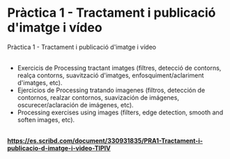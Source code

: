 # Pràctica 1 - Tractament i publicació d'imatge i vídeo
Pràctica 1 - Tractament i publicació d'imatge i vídeo
<br><br>
- Exercicis de Processing tractant imatges (filtres, detecció de contorns, realça contorns, suavització d'imatges, enfosquiment/aclariment d'imatges, etc).<br>
- Ejercicios de Processing tratando imagenes (filtros, detección de contornos, realzar contornos, suavización de imágenes, oscurecer/aclaración de imágenes, etc).
- Processing exercises using images (filters, edge detection, smooth and soften images, etc).


<br><strong>https://es.scribd.com/document/330931835/PRA1-Tractament-i-publicacio-d-imatge-i-video-TIPIV</strong>
